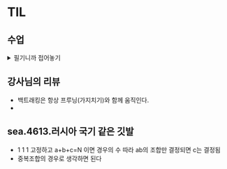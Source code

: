 # TIL

## 수업
<details>
<summary>필기니까 접어놓기</summary>

<!-- summary 아래 한칸 공백 두어야함 -->
## stack2
### 계산기1
- 문자열 계산식이 주어지면 스택으로 계산가능
  - 중위표기법(infix notation): 연산자를 피연산자의 가운데 표기하는 방법 A+B
    - 후위표기법(postfix notation): 연산자를 피연산자의 뒤에 표기하는 방법 AB+
- 중위표기식의 후위표기식 변환법
  - 수식의 각 연산자에 대해 우선순위에 따라 괄호로 다시
  - 각 연산자를 그에 대응하는 오른쪽 괄호의 뒤로 이동, 괄호 제거
- 중위 -> 후위 알고리즘
  - 입력 받은 중위 표기식에서 토큰 꺼내기
  - 토큰 피연산자면 토큰 출력
  - 토큰이 연산자일때 이 토큰이 스택의 TOP에 저장된 연산자보다 우선순위가 높으면 스택에 PUSH  
  그렇지 않다면 스택의 탑 연산자 우선순위가 토큰 우선순위보다 작을때까지 POP 하고 연산자 PUSH  
  만약 TOP에 연산자 없으면 PUSH
  - 토큰이 오른쪽괄호면 왼쪽 괄호가 올떄까지 POP 수행하고 연산자 출력
  - 중의 표기식에 읽을 것 없으면 중지 있다면 1부터 다시
  - 남아있는 연산자 모두 POP 하여 출력
- icp(in-coming priority), isp(in-stack priority)  
  if icp> isp -> push() else pop()

  - 괄호? - 영상 다시 보자...

### 계산기2
- 후위 표기법의 수식을 스택을 이용해 계산
- 피연산자 넣기, 연산자를 만나면 2개 꺼내면서 처리
- 검산
 
### 백트래킹
- 해를 찾는 도중 막히면 되돌아가서 다시 해를 찾아가는 기법
- optimiztion 최적화 or decision 결정 문제
- 결정 문제 : 문제의 조건을 만족하는해가 존재하는지의 여부를 yes 또는 no로 답하는 문제
  - 미로 검증
  - N-Queen
  - Map coloring
  - 부분 집합의 합 문제
- 백트래킹과 DFS의 차이?
  - 어떤 노드에서 출발하는 경로가 해결책으로 이어질 거 같지 않으면 더 깊게 안 간다. (Prunning 가지치기)
  - 백트래킹은 불필요한 경로를 조기에 차단
  - 경우의 수가 너무 많아 DFS를 하기엔 힘들 때 백트래킹은 가능하기도
  - 하지만 최악의 경우 여전히 Exponential Time 지수함수 시간을 요한다
- 어떤 노드의 유망성을 점검한 후에 promising 유망하지 않다고 결정되면 부모로 되돌아가 다음 자식 노드로 간다.

- 미로찾기
  - 내 위치를 스택에 쌓아가도 되지만 미래에 움직일 빈칸을 쌓아도 된다.

### 부분집합
- 부분집합의 개수 2**n, 모든 부분집합을 powerset이라 한다
- 백트래킹으로 powerset을 만들어보자

</details>

## 강사님의 리뷰
- 백트래킹은 항상 프루닝(가지치기)와 함께 움직인다.
- 

## sea.4613.러시아 국기 같은 깃발
- 1 1 1 고정하고  a+b+c=N 이면 경우의 수 따라 ab의 조합만 결정되면 c는 결정됨
- 중복조합의 경우로 생각하면 된다



